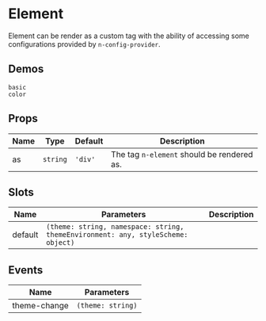 # Element
Element can be render as a custom tag with the ability of accessing some configurations provided by `n-config-provider`.

## Demos
```demo
basic
color
```
## Props
|Name|Type|Default|Description|
|-|-|-|-|
|as|`string`|`'div'`|The tag `n-element` should be rendered as.|

## Slots
|Name|Parameters|Description|
|-|-|-|
|default|`(theme: string, namespace: string, themeEnvironment: any, styleScheme: object)`||

## Events
|Name|Parameters|
|-|-|
|theme-change|`(theme: string)`|
